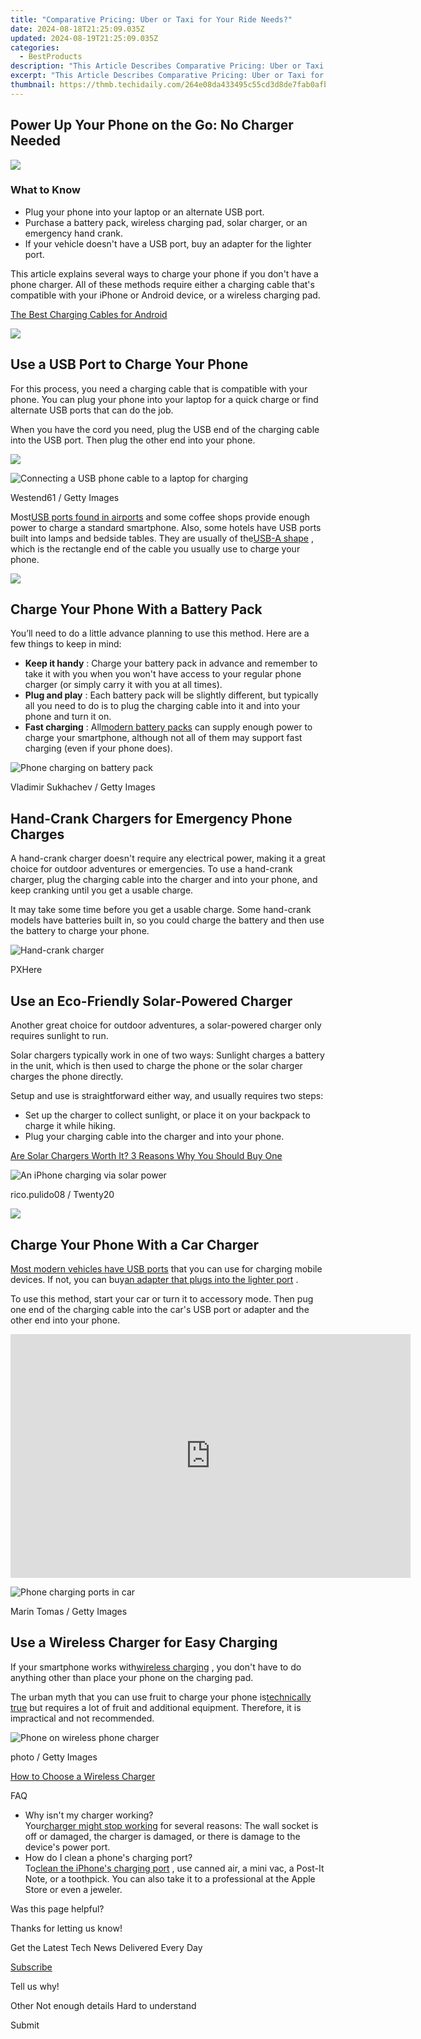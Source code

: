 ```yaml
---
title: "Comparative Pricing: Uber or Taxi for Your Ride Needs?"
date: 2024-08-18T21:25:09.035Z
updated: 2024-08-19T21:25:09.035Z
categories:
  - BestProducts
description: "This Article Describes Comparative Pricing: Uber or Taxi for Your Ride Needs?"
excerpt: "This Article Describes Comparative Pricing: Uber or Taxi for Your Ride Needs?"
thumbnail: https://thmb.techidaily.com/264e08da433495c55cd3d8de7fab0afb684fb451a8ac533f579ade7f75a2ecaa.png
---
```


## Power Up Your Phone on the Go: No Charger Needed
<!-- affiliate ads begin -->
<a href="https://secure.2checkout.com/order/checkout.php?PRODS=4940312&QTY=1&AFFILIATE=108875&CART=1"><img src="https://secure.avangate.com/images/merchant/333ac5d90817d69113471fbb6e531bee/sps-partnership-728x90eng.png" border="0"></a>
<!-- affiliate ads end -->
### What to Know

* Plug your phone into your laptop or an alternate USB port.
* Purchase a battery pack, wireless charging pad, solar charger, or an emergency hand crank.
* If your vehicle doesn't have a USB port, buy an adapter for the lighter port.

 This article explains several ways to charge your phone if you don't have a phone charger. All of these methods require either a charging cable that's compatible with your iPhone or Android device, or a wireless charging pad.

[The Best Charging Cables for Android](https://www.lifewire.com/top-charging-cables-androids-4050651)

<!-- affiliate ads begin -->
<a href="https://shop.copernic.com/order/checkout.php?PRODS=41033101&QTY=1&AFFILIATE=108875&CART=1"><img src="https://secure.2checkout.com/images/merchant/8d30aa96e72440759f74bd2306c1fa3d/Copernic-2023-Affiliate-728x90-Elite.png" border="0"></a>
<!-- affiliate ads end -->
## Use a USB Port to Charge Your Phone

 For this process, you need a charging cable that is compatible with your phone. You can plug your phone into your laptop for a quick charge or find alternate USB ports that can do the job.

 When you have the cord you need, plug the USB end of the charging cable into the USB port. Then plug the other end into your phone.

<!-- affiliate ads begin -->
<a href="https://secure.2checkout.com/order/checkout.php?PRODS=33729450&QTY=1&AFFILIATE=108875&CART=1"><img src="https://secure.avangate.com/images/merchant/7f687767ccf20fcea1c9dc4a5adc2326/Digisigner_banner_728_x_90_color_version.png" border="0"></a>
<!-- affiliate ads end -->
![Connecting a USB phone cable to a laptop for charging](https://www.lifewire.com/thmb/7UeVvNu-R4gB3yOfyrwzZnUG8IM=/1500x0/filters:no_upscale():max_bytes(150000):strip_icc():format(webp)/GettyImages-670889075-5c87fa1246e0fb0001cbf5ac.jpg)

 Westend61 / Getty Images

 Most[USB ports found in airports](https://www.lifewire.com/safely-use-airport-charging-stations-4690583) and some coffee shops provide enough power to charge a standard smartphone. Also, some hotels have USB ports built into lamps and bedside tables. They are usually of the[USB-A shape](https://www.lifewire.com/usb-type-a-connector-2626032) , which is the rectangle end of the cable you usually use to charge your phone.

<!-- affiliate ads begin -->
<a href="https://store.nero.com/order/checkout.php?PRODS=22889392&QTY=1&AFFILIATE=108875&CART=1"><img src="http://webstatic.nero.com/nero2015-com-wAssets/img/affiliate/media/banner728-90eng.jpg" border="0"></a>
<!-- affiliate ads end -->
## Charge Your Phone With a Battery Pack

 You’ll need to do a little advance planning to use this method. Here are a few things to keep in mind:  

* **Keep it handy** : Charge your battery pack in advance and remember to take it with you when you won't have access to your regular phone charger (or simply carry it with you at all times).
* **Plug and play** : Each battery pack will be slightly different, but typically all you need to do is to plug the charging cable into it and into your phone and turn it on.
* **Fast charging** : All[modern battery packs](https://www.lifewire.com/buying-guide-for-portable-usb-chargers-2740926) can supply enough power to charge your smartphone, although not all of them may support fast charging (even if your phone does).

![Phone charging on battery pack](https://www.lifewire.com/thmb/DuE02bIqSY6vdQp1gCRsA8McGKM=/1500x0/filters:no_upscale():max_bytes(150000):strip_icc():format(webp)/GettyImages-1127834850-b5f51606ef6f46d6a0e3058fc67d8db0.jpg)

Vladimir Sukhachev / Getty Images

## Hand-Crank Chargers for Emergency Phone Charges

 A hand-crank charger doesn't require any electrical power, making it a great choice for outdoor adventures or emergencies. To use a hand-crank charger, plug the charging cable into the charger and into your phone, and keep cranking until you get a usable charge.

 It may take some time before you get a usable charge. Some hand-crank models have batteries built in, so you could charge the battery and then use the battery to charge your phone.

![Hand-crank charger](https://www.lifewire.com/thmb/vD0-Qti9r4uuNv-AJmCJRw0nFJc=/1500x0/filters:no_upscale():max_bytes(150000):strip_icc():format(webp)/vehicle-237223-pxhere.com-5c87f91dc9e77c00010c22a2.jpg)

PXHere

## Use an Eco-Friendly Solar-Powered Charger

 Another great choice for outdoor adventures, a solar-powered charger only requires sunlight to run.

 Solar chargers typically work in one of two ways: Sunlight charges a battery in the unit, which is then used to charge the phone or the solar charger charges the phone directly.

 Setup and use is straightforward either way, and usually requires two steps:

* Set up the charger to collect sunlight, or place it on your backpack to charge it while hiking.
* Plug your charging cable into the charger and into your phone.

[Are Solar Chargers Worth It? 3 Reasons Why You Should Buy One](https://www.lifewire.com/are-solar-chargers-worth-it-8659960)

![An iPhone charging via solar power](https://www.lifewire.com/thmb/IqdcDczvhbQF1eLYZiovXNG_abU=/1500x0/filters:no_upscale():max_bytes(150000):strip_icc():format(webp)/solar_charging-5c65d15a4cedfd00014313f0.jpg)

 rico.pulido08 / Twenty20

<!-- affiliate ads begin -->
<a href="https://secure.2checkout.com/order/checkout.php?PRODS=4620780&QTY=1&AFFILIATE=108875&CART=1"><img src="https://secure.avangate.com/images/merchant/07dd4d5a72f5740ef0f035f201951476/728__90banner.jpg" border="0"></a>
<!-- affiliate ads end -->
## Charge Your Phone With a Car Charger

[Most modern vehicles have USB ports](https://www.lifewire.com/why-do-car-radios-have-usb-ports-4044287) that you can use for charging mobile devices. If not, you can buy[an adapter that plugs into the lighter port](https://www.lifewire.com/finding-the-right-12v-usb-adapter-534755) .

 To use this method, start your car or turn it to accessory mode. Then pug one end of the charging cable into the car's USB port or adapter and the other end into your phone.

<!-- affiliate ads begin -->
<a href="https://secure.2checkout.com/order/checkout.php?PRODS=2337838&QTY=1&AFFILIATE=108875&CART=1"><iframe width="640" height="390" src="https://www.youtube.com/embed/rzZwphIv4RM" title="APFill - Ink and Toner Coverage Calculator" frameborder="0" allow="accelerometer; autoplay; clipboard-write; encrypted-media; gyroscope; picture-in-picture; web-share" referrerpolicy="strict-origin-when-cross-origin" allowfullscreen></iframe></a>
<!-- affiliate ads end -->
![Phone charging ports in car](https://www.lifewire.com/thmb/8LMX2DElnEgFdLKoeClwsPAXR3o=/1500x0/filters:no_upscale():max_bytes(150000):strip_icc():format(webp)/carcharger-5bfdba1e46e0fb0051e04ae5.jpg)

 Marin Tomas / Getty Images

## Use a Wireless Charger for Easy Charging

 If your smartphone works with[wireless charging](https://www.lifewire.com/qi-wireless-charging-4151894) , you don't have to do anything other than place your phone on the charging pad.

 The urban myth that you can use fruit to charge your phone is[technically true](https://youtu.be/E-j8mPUDjRs) but requires a lot of fruit and additional equipment. Therefore, it is impractical and not recommended.

![Phone on wireless phone charger](https://www.lifewire.com/thmb/F4mo2J4CVdlEiXjW1bGlTNyH4v4=/1500x0/filters:no_upscale():max_bytes(150000):strip_icc():format(webp)/GettyImages-1147125027-bebf8c7b924248bb9f02cdb7b4babbf1.jpg)

photo / Getty Images

[How to Choose a Wireless Charger](https://www.lifewire.com/how-to-choose-a-wireless-charger-5191283)

 FAQ

* Why isn't my charger working?  
 Your[charger might stop working](https://www.lifewire.com/how-to-fix-broken-charger-4586480) for several reasons: The wall socket is off or damaged, the charger is damaged, or there is damage to the device's power port.
* How do I clean a phone's charging port?  
 To[clean the iPhone's charging port](https://www.lifewire.com/how-to-clean-your-iphone-s-charging-port-4160923) , use canned air, a mini vac, a Post-It Note, or a toothpick. You can also take it to a professional at the Apple Store or even a jeweler.

Was this page helpful?

Thanks for letting us know!

 Get the Latest Tech News Delivered Every Day

[Subscribe](https://www.lifewire.com/#)

Tell us why!

 Other  Not enough details  Hard to understand

 Submit

<ins class="adsbygoogle"
     style="display:block"
     data-ad-format="autorelaxed"
     data-ad-client="ca-pub-7571918770474297"
     data-ad-slot="1223367746"></ins>



<ins class="adsbygoogle"
     style="display:block"
     data-ad-client="ca-pub-7571918770474297"
     data-ad-slot="8358498916"
     data-ad-format="auto"
     data-full-width-responsive="true"></ins>


